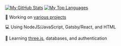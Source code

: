[<img align="center" src="https://github-readme-stats.vercel.app/api?username=caburum&show_icons=true&icon_color=58A6FF&text_color=C9D1D9&bg_color=0D1117&border_color=30363D&border_radius=6px&hide_title=true&hide_rank=true&disable_animations=true&include_all_commits=true" alt="My GitHub Stats" />](https://github.com/caburum)
[<img align="center" src="https://github-readme-stats.vercel.app/api/top-langs?username=caburum&text_color=C9D1D9&bg_color=0D1117&border_color=30363D&border_radius=6px&hide_title=true&disable_animations=true&layout=compact" alt="My Top Languages" />](https://github.com/caburum)

💬 Working on [various projects](https://github.com/caburum?tab=repositories)

💻 Using NodeJS/JavaScript, Gatsby/React, and HTML

🤔 Learning [three.js](https://github.com/mrdoob/three.js), databases, and authentication
